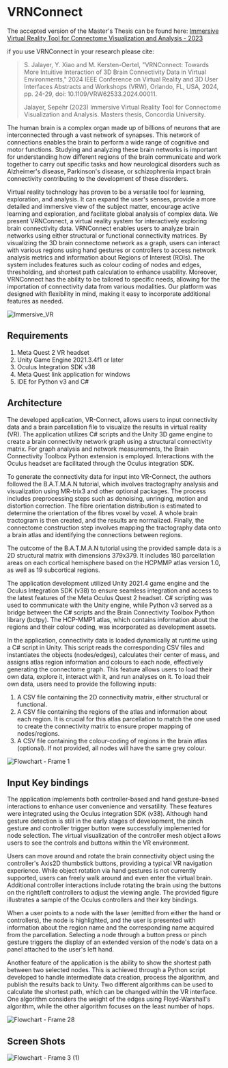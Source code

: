 # VRNConnect

The accepted version of the Master's Thesis can be found here:  [Immersive Virtual Reality Tool for Connectome Visualization and Analysis - 2023](https://spectrum.library.concordia.ca/id/eprint/991890/1/Jalayer_%20MCompSc_S2023.pdf)

if you use VRNConnect in your research please cite:
> S. Jalayer, Y. Xiao and M. Kersten-Oertel, "VRNConnect: Towards More Intuitive Interaction of 3D Brain Connectivity Data in Virtual Environments," 2024 IEEE Conference on Virtual Reality and 3D User Interfaces Abstracts and Workshops (VRW), Orlando, FL, USA, 2024, pp. 24-29, doi: 10.1109/VRW62533.2024.00011.
> 
> Jalayer, Sepehr (2023) Immersive Virtual Reality Tool for Connectome Visualization and Analysis.  Masters thesis, Concordia University.

<!--Jalayer, S., Xiao, Y., & Kersten-Oertel, M. (2023). VRNConnect: A virtual reality immersive environment for exploring brain connectivity data (Version 1). TechRxiv. [https://doi.org/10.36227/techrxiv.24173016.v1](https://doi.org/10.36227/techrxiv.24173016.v1)-->

The human brain is a complex organ made up of billions of neurons that are interconnected through a vast network of synapses. This network of connections enables the brain to perform a wide range of cognitive and motor functions. Studying and analyzing these brain networks is important for understanding how different regions of the brain communicate and work together to carry out specific tasks and how neurological disorders such as Alzheimer's disease, Parkinson's disease, or schizophrenia impact brain connectivity contributing to the development of these disorders. 

Virtual reality technology has proven to be a versatile tool for learning, exploration, and analysis. It can expand the user's senses, provide a more detailed and immersive view of the subject matter, encourage active learning and exploration, and facilitate global analysis of complex data. We present VRNConnect, a virtual reality system for interactively exploring brain connectivity data. VRNConnect enables users to analyze brain networks using either structural or functional connectivity matrices. By visualizing the 3D brain connectome network as a graph, users can interact with various regions using hand gestures or controllers to access network analysis metrics and information about Regions of Interest (ROIs). The system includes features such as colour coding of nodes and edges, thresholding, and shortest path calculation to enhance usability. Moreover, VRNConnect has the ability to be tailored to specific needs, allowing for the importation of connectivity data from various modalities. Our platform was designed with flexibility in mind, making it easy to incorporate additional features as needed.

![Immersive_VR](https://user-images.githubusercontent.com/19148491/227953506-0d41dd31-a315-473b-94cb-7dfc42262397.jpg)


## Requirements

1. Meta Quest 2 VR headset
2. Unity Game Engine 2021.3.4f1 or later
3. Oculus Integration SDK v38
4. Meta Quest link application for windows
5. IDE for Python v3 and C#

## Architecture

The developed application, VR-Connect, allows users to input connectivity data and a brain parcellation file to visualize the results in virtual reality (VR). The application utilizes C# scripts and the Unity 3D game engine to create a brain connectivity network graph using a structural connectivity matrix. For graph analysis and network measurements, the Brain Connectivity Toolbox Python extension is employed. Interactions with the Oculus headset are facilitated through the Oculus integration SDK.

To generate the connectivity data for input into VR-Connect, the authors followed the B.A.T.M.A.N tutorial, which involves tractography analysis and visualization using MR-trix3 and other optional packages. The process includes preprocessing steps such as denoising, unringing, motion and distortion correction. The fibre orientation distribution is estimated to determine the orientation of the fibres voxel by voxel. A whole brain tractogram is then created, and the results are normalized. Finally, the connectome construction step involves mapping the tractography data onto a brain atlas and identifying the connections between regions.

The outcome of the B.A.T.M.A.N tutorial using the provided sample data is a 2D structural matrix with dimensions 379x379. It includes 180 parcellation areas on each cortical hemisphere based on the HCPMMP atlas version 1.0, as well as 19 subcortical regions.

The application development utilized Unity 2021.4 game engine and the Oculus Integration SDK (v38) to ensure seamless integration and access to the latest features of the Meta Oculus Quest 2 headset. C# scripting was used to communicate with the Unity engine, while Python v3 served as a bridge between the C# scripts and the Brain Connectivity Toolbox Python library (bctpy). The HCP-MMP1 atlas, which contains information about the regions and their colour coding, was incorporated as development assets.

In the application, connectivity data is loaded dynamically at runtime using a C# script in Unity. This script reads the corresponding CSV files and instantiates the objects (nodes/edges), calculates their center of mass, and assigns atlas region information and colours to each node, effectively generating the connectome graph. This feature allows users to load their own data, explore it, interact with it, and run analyses on it. To load their own data, users need to provide the following inputs:

1. A CSV file containing the 2D connectivity matrix, either structural or functional.
2. A CSV file containing the regions of the atlas and information about each region. It is crucial for this atlas parcellation to match the one used to create the connectivity matrix to ensure proper mapping of nodes/regions.
3. A CSV file containing the colour-coding of regions in the brain atlas (optional). If not provided, all nodes will have the same grey colour.

![Flowchart - Frame 1](https://github.com/sepehrja/VRNConnect/assets/19148491/f62e5653-f025-4bbb-a311-8d37675773ca)

## Input Key bindings

The application implements both controller-based and hand gesture-based interactions to enhance user convenience and versatility. These features were integrated using the Oculus integration SDK (v38). Although hand gesture detection is still in the early stages of development, the pinch gesture and controller trigger button were successfully implemented for node selection. The virtual visualization of the controller mesh object allows users to see the controls and buttons within the VR environment.

Users can move around and rotate the brain connectivity object using the controller's Axis2D thumbstick buttons, providing a typical VR navigation experience. While object rotation via hand gestures is not currently supported, users can freely walk around and even enter the virtual brain. Additional controller interactions include rotating the brain using the buttons on the right/left controllers to adjust the viewing angle. The provided figure illustrates a sample of the Oculus controllers and their key bindings.

When a user points to a node with the laser (emitted from either the hand or controllers), the node is highlighted, and the user is presented with information about the region name and the corresponding name acquired from the parcellation. Selecting a node through a button press or pinch gesture triggers the display of an extended version of the node's data on a panel attached to the user's left hand.

Another feature of the application is the ability to show the shortest path between two selected nodes. This is achieved through a Python script developed to handle intermediate data creation, process the algorithm, and publish the results back to Unity. Two different algorithms can be used to calculate the shortest path, which can be changed within the VR interface. One algorithm considers the weight of the edges using Floyd-Warshall's algorithm, while the other algorithm focuses on the least number of hops.

![Flowchart - Frame 28](https://github.com/sepehrja/VRNConnect/assets/19148491/3523642b-1ec5-4d6e-9403-516a274161b0)

## Screen Shots

![Flowchart - Frame 3 (1)](https://github.com/sepehrja/VRNConnect/assets/19148491/41307359-892b-46d1-b942-c81531c365bd)
